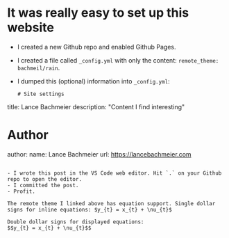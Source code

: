 # It was really easy to set up this website

- I created a new Github repo and enabled Github Pages.
- I created a file called `_config.yml` with only the content: `remote_theme: bachmeil/rain`.
- I dumped this (optional) information into `_config.yml`:
    
    ```
    # Site settings
title:          Lance Bachmeier
description:    "Content I find interesting"

# Author
author:
  name:         Lance Bachmeier
  url:          https://lancebachmeier.com
```

- I wrote this post in the VS Code web editor. Hit `.` on your Github repo to open the editor.
- I committed the post.
- Profit.

The remote theme I linked above has equation support. Single dollar signs for inline equations: $y_{t} = x_{t} + \nu_{t}$

Double dollar signs for displayed equations:
$$y_{t} = x_{t} + \nu_{t}$$